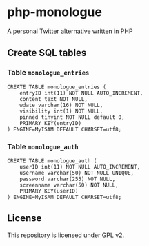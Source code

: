 # php-monologue

A personal Twitter alternative written in PHP

## Create SQL tables
### Table `monologue_entries`
```
CREATE TABLE monologue_entries (
    entryID int(11) NOT NULL AUTO_INCREMENT, 
    content text NOT NULL, 
    wdate varchar(16) NOT NULL, 
    visibility int(1) NOT NULL, 
    pinned tinyint NOT NULL default 0, 
    PRIMARY KEY(entryID)
) ENGINE=MyISAM DEFAULT CHARSET=utf8;
```
### Table `monologue_auth`
```
CREATE TABLE monologue_auth (
    userID int(11) NOT NULL AUTO_INCREMENT, 
    username varchar(50) NOT NULL UNIQUE, 
    password varchar(255) NOT NULL, 
    screenname varchar(50) NOT NULL, 
    PRIMARY KEY(userID)
) ENGINE=MyISAM DEFAULT CHARSET=utf8;
```

## License
This repository is licensed under GPL v2.
